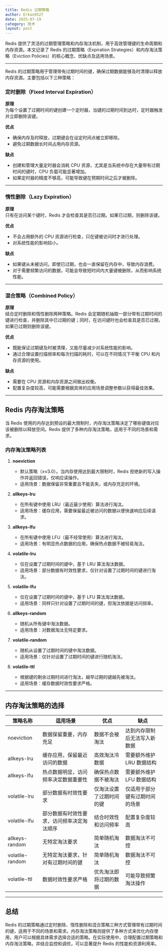```yaml
---
title: Redis 过期策略
author: Erkan9527
date: 2025-07-19
category: 技术
layout: post
---
```


Redis 提供了灵活的过期管理策略和内存淘汰机制，用于高效管理键的生命周期和内存资源。本文记录了 Redis 的过期策略（Expiration Strategies）和内存淘汰策略（Eviction Policies）的核心概念、优缺点及适用场景。

---


Redis 的过期策略用于管理带有过期时间的键，确保过期数据能够及时清理以释放内存资源。主要包括以下三种策略：

### 定时删除（Fixed Interval Expiration）

**原理**  
为每个设置了过期时间的键创建一个定时器，当键的过期时间到达时，定时器触发并立即删除该键。

**优点**  
- 确保内存及时释放，过期键会在设定时间点被立即移除。
- 避免过期数据长时间占用内存资源。

**缺点**  
- 创建和管理大量定时器会消耗 CPU 资源，尤其是当系统中存在大量带有过期时间的键时，CPU 负载可能显著增加。
- 如果定时器的精度不够高，可能导致键在预期时间之后才被删除。

---

### 惰性删除（Lazy Expiration）

**原理**  
只有在访问某个键时，Redis 才会检查其是否已过期。如果已过期，则删除该键。

**优点**  
- 不会占用额外的 CPU 资源进行检查，只在键被访问时才进行处理。
- 对系统性能的影响较小。

**缺点**  
- 如果键从未被访问，即使已过期，也会一直保留在内存中，导致内存浪费。
- 对于需要频繁访问的数据，可能会导致短时间内大量键被删除，从而影响系统性能。

---

### 混合策略（Combined Policy）

**原理**  
结合定时删除和惰性删除两种策略。Redis 会定期随机抽取一部分带有过期时间的键进行检查，并删除其中已过期的键；同时，在访问键时也会检查其是否已过期，如果已过期则删除该键。

**优点**  
- 既能保证过期键及时被清理，又能尽量减少对系统性能的影响。
- 通过合理设置扫描频率和每次扫描的耗时，可以在不同情况下平衡 CPU 和内存资源的使用。

**缺点**  
- 需要在 CPU 资源和内存资源之间做出权衡。
- 配置复杂度较高，可能需要根据具体的应用场景调整参数以获得最佳效果。

---

## Redis 内存淘汰策略

当 Redis 使用的内存达到预设的最大限制时，内存淘汰策略决定了哪些键值对应该被删除以释放空间。Redis 提供了多种内存淘汰策略，适用于不同的场景和需求。

### 内存淘汰策略列表

1. **noeviction**  
   - 默认策略（≥v3.0）。当内存使用达到最大限制时，Redis 拒绝新的写入操作并返回错误，仅响应读操作。
   - 适用场景：数据保留非常重要且不能丢失，或内存充足的环境。

2. **allkeys-lru**  
   - 在所有键中使用 LRU（最近最少使用）算法进行淘汰。
   - 适用场景：缓存应用，需要保留最近被访问的数据以便快速响应后续请求。

3. **allkeys-lfu**  
   - 在所有键中使用 LFU（最不经常使用）算法进行淘汰。
   - 适用场景：有明显热点数据的应用，确保热点数据不被轻易淘汰。

4. **volatile-lru**  
   - 仅在设置了过期时间的键中，基于 LRU 算法淘汰数据。
   - 适用场景：部分数据有时效性要求，仅针对设置了过期时间的键进行淘汰。

5. **volatile-lfu**  
   - 仅在设置了过期时间的键中，基于 LFU 算法淘汰数据。
   - 适用场景：同样只针对设置了过期时间的键，但淘汰依据是访问频率。

6. **allkeys-random**  
   - 随机从所有键中淘汰数据。
   - 适用场景：对数据淘汰无特定要求。

7. **volatile-random**  
   - 随机从设置了过期时间的键中淘汰数据。
   - 适用场景：仅针对设置了过期时间的键进行随机淘汰。

8. **volatile-ttl**  
   - 根据键的剩余过期时间进行淘汰，越早过期的键越先被淘汰。
   - 适用场景：缓存数据时效性要求严格。

---

## 内存淘汰策略的选择

| 策略名称       | 适用场景                                   | 优点                                   | 缺点                                   |
|----------------|--------------------------------------------|----------------------------------------|----------------------------------------|
| noeviction     | 数据保留重要，内存充足                     | 数据不会被淘汰                         | 达到内存限制后无法写入新数据           |
| allkeys-lru    | 缓存应用，保留最近访问的数据               | 高效淘汰冷数据                         | 需要额外维护 LRU 数据结构              |
| allkeys-lfu    | 热点数据明显，访问频率决定数据重要性       | 确保热点数据不被淘汰                   | 需要额外维护 LFU 数据结构              |
| volatile-lru   | 部分数据有时效性要求                       | 仅淘汰设置了过期时间的键               | 仅适用于部分键有过期时间的场景         |
| volatile-lfu   | 部分数据有时效性要求，访问频率决定淘汰顺序 | 结合时效性和访问频率                   | 配置复杂度较高                         |
| allkeys-random | 无特定淘汰要求                             | 简单随机淘汰                           | 数据淘汰不可控                         |
| volatile-random| 无特定淘汰要求，针对有过期时间的键         | 简单随机淘汰                           | 数据淘汰不可控                         |
| volatile-ttl   | 数据时效性要求严格                         | 优先淘汰即将过期的数据                 | 可能导致频繁淘汰操作                   |

---

## 总结

Redis 的过期策略通过定时删除、惰性删除和混合策略三种方式管理带有过期时间的键，适用于不同的场景和需求。内存淘汰策略则提供了多种方式来优化内存使用，用户可以根据具体需求选择合适的策略。在实际使用中，合理配置过期策略和内存淘汰策略，并结合监控和调优，可以显著提升 Redis 的性能和资源利用率。
